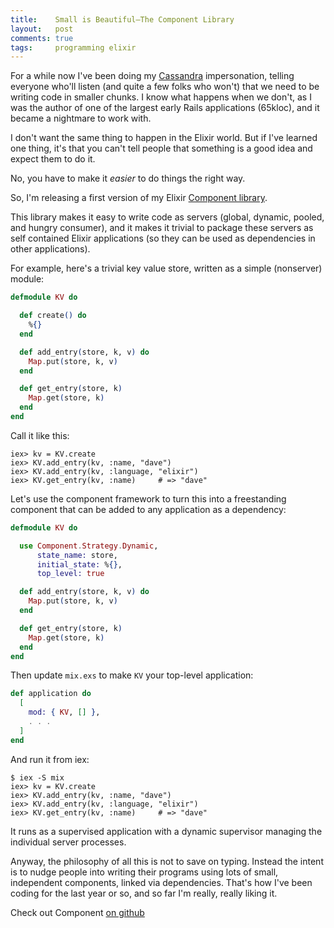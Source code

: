 ```yaml
---
title:    Small is Beautiful—The Component Library
layout:   post
comments: true
tags:     programming elixir
---
```


For a while now I've been doing my
[Cassandra](https://en.wikipedia.org/wiki/Cassandra) impersonation,
telling everyone who'll listen (and quite a few folks who won't) that we
need to be writing code in smaller chunks. I know what happens when we
don't, as I was the author of one of the largest early Rails
applications (65kloc), and it became a nightmare to work with.

I don't want the same thing to happen in the Elixir world. But if I've
learned one thing, it's that you can't tell people that something is a
good idea and expect them to do it.

No, you have to make it _easier_ to do things the right way.

So, I'm releasing a first version of my Elixir [Component
library](https://github.com/pragdave/component).

This library makes it easy to write code as servers (global, dynamic,
pooled, and hungry consumer), and it makes it trivial to package these
servers as self contained Elixir applications (so they can be used as
dependencies in other applications).

For example, here's a trivial key value store, written as a simple
(nonserver) module:

~~~ elixir
defmodule KV do

  def create() do
    %{}
  end

  def add_entry(store, k, v) do
    Map.put(store, k, v)
  end

  def get_entry(store, k)
    Map.get(store, k)
  end
end
~~~

Call it like this:

~~~
iex> kv = KV.create
iex> KV.add_entry(kv, :name, "dave")
iex> KV.add_entry(kv, :language, "elixir")
iex> KV.get_entry(kv, :name)     # => "dave"
~~~

Let's use the component framework to turn this into a freestanding
component that can be added to any application as a dependency:

~~~ elixir
defmodule KV do

  use Component.Strategy.Dynamic,
      state_name: store,
      initial_state: %{},
      top_level: true

  def add_entry(store, k, v) do
    Map.put(store, k, v)
  end

  def get_entry(store, k)
    Map.get(store, k)
  end
end
~~~

Then update `mix.exs` to make `KV` your top-level application:

~~~ elixir
def application do
  [
    mod: { KV, [] },
    . . .
  ]
end
~~~

And run it from iex:

~~~
$ iex -S mix
iex> kv = KV.create
iex> KV.add_entry(kv, :name, "dave")
iex> KV.add_entry(kv, :language, "elixir")
iex> KV.get_entry(kv, :name)     # => "dave"
~~~

It runs as a supervised application with a dynamic supervisor managing
the individual server processes.

Anyway, the philosophy of all this is not to save on typing. Instead the
intent is to nudge people into writing their programs using lots of
small, independent components, linked via dependencies. That's how I've
been  coding for the last year or so, and so far I'm really, really
liking it.

Check out Component [on github](https://github.com/pragdave/component)